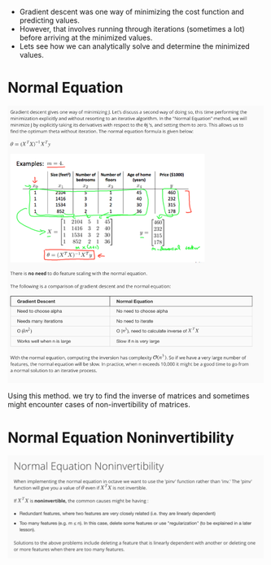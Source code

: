 - Gradient descent was one way of minimizing the cost function and predicting values.
- However, that involves running through iterations (sometimes a lot) before arriving at the minimized values.
- Lets see how we can analytically solve and determine the minimized values.
# Normal Equation

<img src="https://github.com/pritishmishra/takeaways/blob/master/images/img34.png">

Using this method. we try to find the inverse of matrices and sometimes might encounter cases of non-invertibility of matrices.

# Normal Equation Noninvertibility

<img src="https://github.com/pritishmishra/takeaways/blob/master/images/img35.png">
